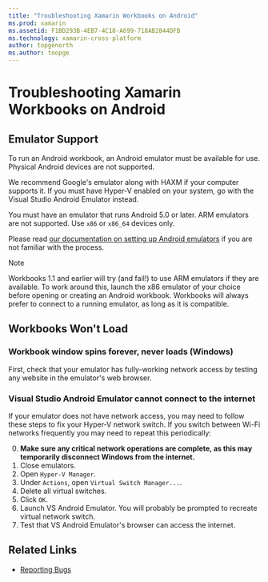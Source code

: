 ```yaml
---
title: "Troubleshooting Xamarin Workbooks on Android"
ms.prod: xamarin
ms.assetid: F1BD293B-4EB7-4C18-A699-718AB2844DFB
ms.technology: xamarin-cross-platform
author: topgenorth
ms.author: toopge
---
```


# Troubleshooting Xamarin Workbooks on Android

## Emulator Support

To run an Android workbook, an Android emulator must be available for
use. Physical Android devices are not supported.

We recommend Google's emulator along with HAXM if your computer supports it.
If you must have Hyper-V enabled on your system, go with the Visual Studio
Android Emulator instead.

You must have an emulator that runs Android 5.0 or later. ARM emulators are
not supported. Use `x86` or `x86_64` devices only.

Please read [our documentation on setting up Android emulators][android-emu]
if you are not familiar with the process.

> [!NOTE]
> Workbooks 1.1 and earlier will try (and fail!) to use ARM emulators
> if they are available. To work around this, launch the x86 emulator of your
> choice before opening or creating an Android workbook. Workbooks will always
> prefer to connect to a running emulator, as long as it is compatible.

## Workbooks Won't Load

### Workbook window spins forever, never loads (Windows)

First, check that your emulator has fully-working network access by testing any
website in the emulator's web browser.

### Visual Studio Android Emulator cannot connect to the internet

If your emulator does not have network access, you may need to follow these
steps to fix your Hyper-V network switch. If you switch between Wi-Fi networks
frequently you may need to repeat this periodically:

0. **Make sure any critical network operations are complete, as this may
   temporarily disconnect Windows from the internet.**
1. Close emulators.
2. Open `Hyper-V Manager`.
3. Under `Actions`, open `Virtual Switch Manager...`.
4. Delete all virtual switches.
5. Click `OK`.
6. Launch VS Android Emulator. You will probably be prompted to recreate
   virtual network switch.
7. Test that VS Android Emulator's browser can access the internet.

[android-emu]: https://developer.xamarin.com/guides/android/deployment,_testing,_and_metrics/debug-on-emulator/


## Related Links

- [Reporting Bugs](~/tools/workbooks/install.md#reporting-bugs)
